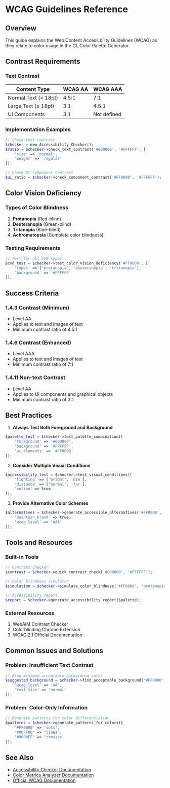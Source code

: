 # WCAG Guidelines Reference

## Overview
This guide explains the Web Content Accessibility Guidelines (WCAG) as they relate to color usage in the GL Color Palette Generator.

## Contrast Requirements

### Text Contrast

| Content Type | WCAG AA | WCAG AAA |
|-------------|---------|-----------|
| Normal Text (< 18pt) | 4.5:1 | 7:1 |
| Large Text (≥ 18pt) | 3:1 | 4.5:1 |
| UI Components | 3:1 | Not defined |

### Implementation Examples

```php
// Check text contrast
$checker = new Accessibility_Checker();
$ratio = $checker->check_text_contrast('#000000', '#FFFFFF', [
    'size' => 'normal',
    'weight' => 'regular'
]);

// Check UI component contrast
$ui_ratio = $checker->check_component_contrast('#FF0000', '#FFFFFF');
```

## Color Vision Deficiency

### Types of Color Blindness

1. **Protanopia** (Red-blind)
2. **Deuteranopia** (Green-blind)
3. **Tritanopia** (Blue-blind)
4. **Achromatopsia** (Complete color blindness)

### Testing Requirements

```php
// Test for all CVD types
$cvd_test = $checker->test_color_vision_deficiency('#FF0000', [
    'types' => ['protanopia', 'deuteranopia', 'tritanopia'],
    'background' => '#FFFFFF'
]);
```

## Success Criteria

### 1.4.3 Contrast (Minimum)
- Level AA
- Applies to text and images of text
- Minimum contrast ratio of 4.5:1

### 1.4.6 Contrast (Enhanced)
- Level AAA
- Applies to text and images of text
- Minimum contrast ratio of 7:1

### 1.4.11 Non-text Contrast
- Level AA
- Applies to UI components and graphical objects
- Minimum contrast ratio of 3:1

## Best Practices

1. **Always Test Both Foreground and Background**
```php
$palette_test = $checker->test_palette_combination([
    'foreground' => '#000000',
    'background' => '#FFFFFF',
    'ui_elements' => '#FF0000'
]);
```

2. **Consider Multiple Visual Conditions**
```php
$accessibility_test = $checker->test_visual_conditions([
    'lighting' => ['bright', 'dim'],
    'distance' => ['normal', 'far'],
    'motion' => true
]);
```

3. **Provide Alternative Color Schemes**
```php
$alternatives = $checker->generate_accessible_alternatives('#FF0000', [
    'maintain_brand' => true,
    'wcag_level' => 'AAA'
]);
```

## Tools and Resources

### Built-in Tools

```php
// Contrast checker
$contrast = $checker->quick_contrast_check('#000000', '#FFFFFF');

// Color blindness simulator
$simulation = $checker->simulate_color_blindness('#FF0000', 'protanopia');

// Accessibility report
$report = $checker->generate_accessibility_report($palette);
```

### External Resources

1. WebAIM Contrast Checker
2. Colorblinding Chrome Extension
3. WCAG 2.1 Official Documentation

## Common Issues and Solutions

### Problem: Insufficient Text Contrast

```php
// Find minimum acceptable background color
$suggested_background = $checker->find_acceptable_background('#FF0000', [
    'wcag_level' => 'AA',
    'text_size' => 'normal'
]);
```

### Problem: Color-Only Information

```php
// Generate patterns for color differentiation
$patterns = $checker->generate_patterns_for_colors([
    '#FF0000' => 'dots',
    '#00FF00' => 'lines',
    '#0000FF' => 'crosses'
]);
```

## See Also
- [Accessibility Checker Documentation](../API/accessibility-checker.md)
- [Color Metrics Analyzer Documentation](../API/color-metrics-analyzer.md)
- [Official WCAG Documentation](https://www.w3.org/WAI/WCAG21/quickref/) 

